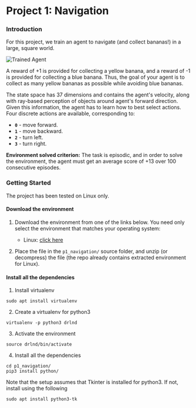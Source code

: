 [//]: # (Image References)

[image1]: https://user-images.githubusercontent.com/10624937/42135619-d90f2f28-7d12-11e8-8823-82b970a54d7e.gif "Trained Agent"

# Project 1: Navigation

### Introduction

For this project, we train an agent to navigate (and collect bananas!) in a large, square world.  

![Trained Agent][image1]

A reward of +1 is provided for collecting a yellow banana, and a reward of -1 is provided for collecting a blue banana.  Thus, the goal of your agent is to collect as many yellow bananas as possible while avoiding blue bananas.  

The state space has 37 dimensions and contains the agent's velocity, along with ray-based perception of objects around agent's forward direction.  Given this information, the agent has to learn how to best select actions.  Four discrete actions are available, corresponding to:
- **`0`** - move forward.
- **`1`** - move backward.
- **`2`** - turn left.
- **`3`** - turn right.

**Environment solved criterion:** The task is episodic, and in order to solve the environment, the agent must get an average score of +13 over 100 consecutive episodes.

### Getting Started
The project has been tested on Linux only.

#### Download the environment
1. Download the environment from one of the links below.  You need only select the environment that matches your operating system:
    - Linux: [click here](https://s3-us-west-1.amazonaws.com/udacity-drlnd/P1/Banana/Banana_Linux.zip)

2. Place the file in the `p1_navigation/` source folder, and unzip (or decompress) the file (the repo already contains extracted environment for Linux).

#### Install all the dependencies
1. Install virtualenv
```
sudo apt install virtualenv
```
2. Create a virtualenv for python3
```
virtualenv -p python3 drlnd
```
3. Activate the environment
```
source drlnd/bin/activate
```
4. Install all the dependencies
```
cd p1_navigation/
pip3 install python/
```
Note that the setup assumes that Tkinter is installed for python3. If not, install using the following
```
sudo apt install python3-tk
```
